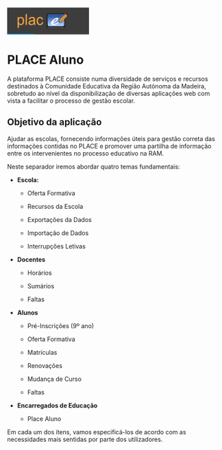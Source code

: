 ﻿
![Place21](../images/Place21/Alunos/place21.PNG)

# **PLACE Aluno**

A plataforma PLACE consiste numa diversidade de serviços e recursos destinados à Comunidade Educativa da Região Autónoma da Madeira, sobretudo ao nível da disponibilização de diversas aplicações web com vista a facilitar o processo de gestão escolar. 


## Objetivo da aplicação


Ajudar as escolas, fornecendo informações úteis para gestão correta das informações contidas no PLACE e promover uma partilha de informação entre os intervenientes no processo educativo na RAM. 

Neste separador iremos abordar quatro temas fundamentais:

- **Escola:**

  - Oferta Formativa
  
  - Recursos da Escola

  - Exportações da Dados

  - Importação de Dados

  - Interrupções Letivas

- **Docentes**

  - Horários

  - Sumários 

  - Faltas

- **Alunos**

  - Pré-Inscrições (9º ano)

  - Oferta Formativa
  
  - Matrículas
  
  - Renovações

  - Mudança de Curso

  - Faltas

- **Encarregados de Educação**

  - Place Aluno



Em cada um dos itens, vamos especificá-los de acordo com as necessidades mais sentidas por parte dos utilizadores. 